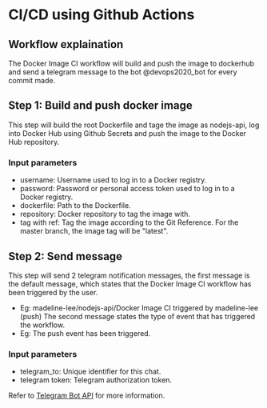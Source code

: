 # CI/CD using Github Actions

## Workflow explaination
The Docker Image CI workflow will build and push the image to dockerhub and send a telegram message to the bot @devops2020_bot for every commit made.

## Step 1: Build and push docker image
This step will build the root Dockerfile and tage the image as nodejs-api, log into Docker Hub using Github Secrets and push the image to the Docker Hub repository.

### Input parameters
* username: Username used to log in to a Docker registry. 
* password: Password or personal access token used to log in to a Docker registry.
* dockerfile: Path to the Dockerfile.
* repository: Docker repository to tag the image with.
* tag with ref: Tag the image according to the Git Reference. For the master branch, the image tag will be "latest".

## Step 2: Send message
This step will send 2 telegram notification messages, the first message is the default message, which states that the Docker Image CI workflow has been triggered by the user. 
* Eg: madeline-lee/nodejs-api/Docker Image CI triggered by madeline-lee (push)
The second message states the type of event that has triggered the workflow. 
* Eg: The push event has been triggered.

### Input parameters
* telegram_to: Unique identifier for this chat.
* telegram token: Telegram authorization token.

Refer to [Telegram Bot API](https://core.telegram.org/bots/api) for more information.
